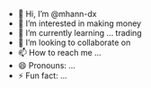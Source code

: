 - 👋 Hi, I’m @mhann-dx
- 👀 I’m interested in making money
- 🌱 I’m currently learning ... trading
- 💞️ I’m looking to collaborate on 
- 📫 How to reach me ...
- 😄 Pronouns: ...
- ⚡ Fun fact: ...

<!---
mhann-dx/mhann-dx is a ✨ special ✨ repository because its `README.md` (this file) appears on your GitHub profile.
You can click the Preview link to take a look at your changes.
--->
